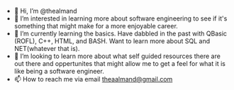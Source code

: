 - 👋 Hi, I’m @thealmand
- 👀 I’m interested in learning more about software engineering to see if it's something that might make for a more enjoyable career.
- 🌱 I’m currently learning the basics. Have dabbled in the past with QBasic (ROFL), C++, HTML, and BASH. Want to learn more about SQL and NET(whatever that is).
- 💞️ I’m looking to learn more about what self guided resources there are out there and oppertunites that might allow me to get a feel for what it is like being a software engineer.
- 📫 How to reach me via email theaalmand@gmail.com

<!---
thealmand/thealmand is a ✨ special ✨ repository because its `README.md` (this file) appears on your GitHub profile.
You can click the Preview link to take a look at your changes.
--->
